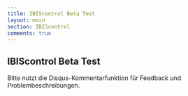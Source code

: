 ```yaml
---
title: IBIScontrol Beta Test
layout: main
section: IBIScontrol
comments: true
---
```


## IBIScontrol Beta Test
Bitte nutzt die Disqus-Kommentarfunktion für Feedback und Problembeschreibungen.
